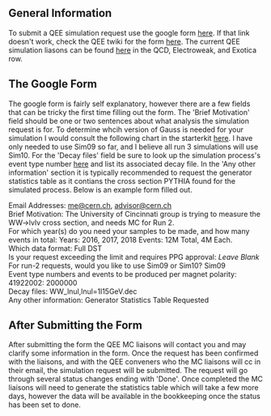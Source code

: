 ## General Information
To submit a QEE simulation request use the google form [here](https://docs.google.com/forms/d/e/1FAIpQLSfw9CPxzb2jllxsDA9O1SxuGset6ipe908l4vG4q5poT2GfRA/viewform).  If that link doesn't work, check the QEE twiki for the form [here](https://twiki.cern.ch/twiki/bin/view/LHCbPhysics/QcdEwExotica).  The current QEE simulation liasons can be found [here](https://twiki.cern.ch/twiki/bin/viewauth/LHCbPhysics/LHCbWGLiaisons) in the QCD, Electroweak, and Exotica row.

## The Google Form
The google form is fairly self explanatory, however there are a few fields that can be tricky the first time filling out the form.  The 'Brief Motivation' field should be one or two sentences about what analysis the simulation request is for.  To determine whcih version of Gauss is needed for your simulation I would consult the following chart in the starterkit [here](https://lhcb.github.io/starterkit-lessons/second-analysis-steps/simulation-intro.html#choosing-your-gauss-version).  I have only needed to use Sim09 so far, and I believe all run 3 simulations will use Sim10.  For the 'Decay files' field be sure to look up the simulation process's event type number [here](http://lhcbdoc.web.cern.ch/lhcbdoc/decfiles/) and list its associated decay file.  In the 'Any other information' section it is typically recommended to request the generator statistics table as it contians the cross section PYTHIA found for the simulated process.  Below is an example form filled out.

Email Addresses: me@cern.ch, advisor@cern.ch    
Brief Motivation: The University of Cincinnati group is trying to measure the WW->lvlv cross section, and needs MC for Run 2.  
For which year(s) do you need your samples to be made, and how many events in total:  Years: 2016, 2017, 2018 Events: 12M Total, 4M Each.  
Which data format: Full DST  
Is your request exceeding the limit and requires PPG approval: *Leave Blank*  
For run-2 requests, would you like to use Sim09 or Sim10?  Sim09  
Event type numbers and events to be produced per magnet polarity: 41922002: 2000000  
Decay files: WW_lnul,lnul=1l15GeV.dec  
Any other information: Generator Statistics Table Requested  

## After Submitting the Form
After submitting the form the QEE MC liaisons will contact you and may clarify some information in the form.  Once the request has been confirmed with the liaisons, and with the QEE conveners who the MC liaisons will cc in their email, the simulation request will be submitted.  The request will go through several status changes ending with 'Done'.  Once completed the MC liaisons will need to generate the statistics table which will take a few more days, however the data will be available in the bookkeeping once the status has been set to done.
